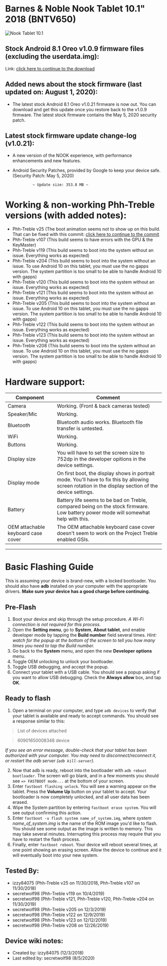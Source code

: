 # Barnes & Noble Nook Tablet 10.1" 2018 (BNTV650)
![Nook Tablet 10.1](https://prodimage.images-bn.com/pimages/9780594827917_p0_v1_s600x595.jpg)

## Stock Android 8.1 Oreo v1.0.9 firmware files (excluding the userdata.img):

Link: [click here to continue to the download](https://drive.google.com/file/d/1gLshzM9zYEvR0Cknl4eh6KI32nEZbL5O/view)

## Added news about the stock firmware (last updated on: August 1, 2020):

- The latest stock Android 8.1 Oreo v1.0.21 firmware is now out. You can download and get this update once you restore back to the v1.0.9 firmware. The latest stock firmware contains the May 5, 2020 security patch.

## Latest stock firmware update change-log (v1.0.21):

- A new version of the NOOK experience, with performance enhancements and new features.
- Android Security Patches, provided by Google to keep your device safe. (Security Patch: May 5, 2020)

               ~ Update size: 353.8 MB ~

# Working & non-working Phh-Treble versions (with added notes):

* Phh-Treble v25 (The boot animation seems not to show up on this build. That can be fixed with this commit: [click here to continue to the commit](https://github.com/phhusson/device_phh_treble/commit/92db7539d07ddb90f89fb611c6f32f3f72b3f349)
* Phh-Treble v107 (This build seems to have errors with the GPU & the KeyMaster)
* Phh-Treble v119 (This build seems to boot into the system without an issue. Everything works as expected)
* Phh-Treble v204 (This build seems to boot into the system without an issue. To use Android 10 on this tablet, you must use the no gapps version. The system partition is too small to be able to handle Android 10 with gapps)
* Phh-Treble v120 (This build seems to boot into the system without an issue. Everything works as expected)
* Phh-Treble v121 (This build seems to boot into the system without an issue. Everything works as expected)
* Phh-Treble v205 (This build seems to boot into the system without an issue. To use Android 10 on this tablet, you must use the no gapps version. The system partition is too small to be able to handle Android 10 with gapps)
* Phh-Treble v122 (This build seems to boot into the system without an issue. Everything works as expected)
* Phh-Treble v123 (This build seems to boot into the system without an issue. Everything works as expected)
* Phh-Treble v208 (This build seems to boot into the system without an issue. To use Android 10 on this tablet, you must use the no gapps version. The system partition is too small to be able to handle Android 10 with gapps)

# Hardware support:

| Component                 |      Comment                                              |
|---------------------------|-----------------------------------------------------------|
| Camera                    | Working. (Front & back cameras tested)                                                   |
| Speaker/Mic               | Working.                                                   |
| Bluetooth                 | Bluetooth audio works. Bluetooth file transfer is untested.                                                  |
| WiFi                      | Working.                                                   |
| Buttons                   | Working.                                            |
| Display size              | You will have to set the screen size to 752dp in the developer opitions in the device settings.                                                   |
| Display mode              | On first boot, the display shows in portrait mode. You'll have to fix this by allowing screen rotation in the display section of the device settings.                                                      |
| Battery                   | Battery life seems to be bad on Treble, compared being on the stock firmware. Low battery power mode will somewhat help with this.       
| OEM attachable keyboard case cover                   | The OEM attachable keyboard case cover doesn't seem to work on the Project Treble enabled GSIs.                                                   |
---
# Basic Flashing Guide
This is assuming your device is brand-new, with a locked bootloader. You should also have **adb** installed on your computer with the appropriate drivers. **Make sure your device has a good charge before continuing.**

## Pre-Flash
1. Boot your device and skip through the setup procedure. _A Wi-Fi connection is not required for this process._
2. Open the **Setting menu**, go to **System**, **About tablet**, and enable developer mode by tapping the **Build number** field several times. _Hint: watch for the popup at the bottom of the screen to tell you how many times you need to tap the Build number._
3. Go back to the **System** menu, and open the new **Developer options** menu.
4. Toggle OEM unlocking to unlock your bootloader.
5. Toggle USB debugging, and accept the popup.
6. Connect your tablet with a USB cable. You should see a popup asking if you want to allow USB debugging. Check the **Always allow** box, and tap **OK**.

## Ready to flash
1. Open a terminal on your computer, and type `adb devices` to verify that your tablet is available and ready to accept commands. You should see a response similar to this:

> List of devices attached

> 60901650008348  device

_If you see an error message, double-check that your tablet has been authorized with your computer. You may need to disconnect/reconnect it, or restart the adb server (`adb kill-server`)._

2. Now that adb is ready, reboot into the bootloader with `adb reboot bootloader`. The screen will go blank, and in a few moments you should see `=> FASTBOOT mode...` at the bottom of your screen.
3. Enter `fastboot flashing unlock`. You will see a warning appear on the tablet. Press the **Volume Up** button on your tablet to accept. Your bootloader is now completely unlocked, and all user data has been erased.
4. Wipe the System partition by entering `fastboot erase system`. You will see output confirming this action.
5. Enter `fastboot -u flash system name_of_system.img`, where _system name_of_system.img_ is the name of the ROM image you'd like to flash. You should see some output as the image is written to memory. This may take several minutes. Interrupting this process may require that you have to restart the flash process.
6. Finally, enter `fastboot reboot`. Your device will reboot several times, at one point showing an erasing screen. Allow the device to continue and it will eventually boot into your new system.

## Tested By:

* izzy84075 (Phh-Treble v25 on 11/30/2018, Phh-Treble v107 on 11/30/2018)
* secretwolf98 (Phh-Treble v119 on 10/4/2019)
* secretwolf98 (Phh-Treble v121, Phh-Treble v120, Phh-Treble v204 on 11/30/2019)
* secretwolf98 (Phh-Treble v205 on 12/3/2019)
* secretwolf98 (Phh-Treble v122 on 12/9/2019)
* secretwolf98 (Phh-Treble v123 on 12/12/2019)
* secretwolf98 (Phh-Treble v208 on 12/26/2019)

## Device wiki notes:

* Created by: izzy84075 (12/3/2018)
* Last edited by: secretwolf98 (8/5/2020)